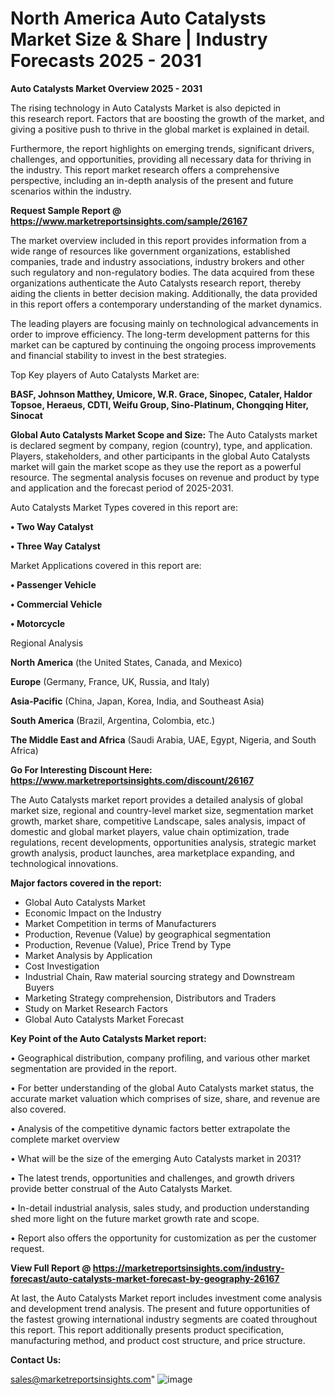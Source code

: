 # North America Auto Catalysts Market Size & Share | Industry Forecasts 2025 - 2031

<Strong> Auto Catalysts Market Overview 2025 - 2031</strong>

The rising technology in Auto Catalysts Market is also depicted in this research report. Factors that are boosting the growth of the market, and giving a positive push to thrive in the global market is explained in detail.

Furthermore, the report highlights on emerging trends, significant drivers, challenges, and opportunities, providing all necessary data for thriving in the industry. This report market research offers a comprehensive perspective, including an in-depth analysis of the present and future scenarios within the industry.

<strong>Request Sample Report @ <a href=https://www.marketreportsinsights.com/sample/26167>https://www.marketreportsinsights.com/sample/26167</a></strong>

The market overview included in this report provides information from a wide range of resources like government organizations, established companies, trade and industry associations, industry brokers and other such regulatory and non-regulatory bodies. The data acquired from these organizations authenticate the Auto Catalysts research report, thereby aiding the clients in better decision making. Additionally, the data provided in this report offers a contemporary understanding of the market dynamics.

The leading players are focusing mainly on technological advancements in order to improve efficiency. The long-term development patterns for this market can be captured by continuing the ongoing process improvements and financial stability to invest in the best strategies.

Top Key players of Auto Catalysts Market are:

<strong>BASF, Johnson Matthey, Umicore, W.R. Grace, Sinopec, Cataler, Haldor Topsoe, Heraeus, CDTI, Weifu Group, Sino-Platinum, Chongqing Hiter, Sinocat</strong>

<strong><b>Global Auto Catalysts Market Scope and Size:</b></strong>
The Auto Catalysts market is declared segment by company, region (country), type, and application. Players, stakeholders, and other participants in the global Auto Catalysts market will gain the market scope as they use the report as a powerful resource. The segmental analysis focuses on revenue and product by type and application and the forecast period of 2025-2031.

Auto Catalysts Market Types covered in this report are:

<strong>• Two Way Catalyst

• Three Way Catalyst</strong>

Market Applications covered in this report are:

<strong>• Passenger Vehicle

• Commercial Vehicle

• Motorcycle</strong> 

Regional Analysis

<strong>North America</strong> (the United States, Canada, and Mexico)

<strong>Europe</strong> (Germany, France, UK, Russia, and Italy)

<strong>Asia-Pacific</strong> (China, Japan, Korea, India, and Southeast Asia)

<strong>South America</strong> (Brazil, Argentina, Colombia, etc.)

<strong>The Middle East and Africa</strong> (Saudi Arabia, UAE, Egypt, Nigeria, and South Africa)

<strong>Go For Interesting Discount Here: <a href=https://www.marketreportsinsights.com/discount/26167>https://www.marketreportsinsights.com/discount/26167</a></strong>

The Auto Catalysts market report provides a detailed analysis of global market size, regional and country-level market size, segmentation market growth, market share, competitive Landscape, sales analysis, impact of domestic and global market players, value chain optimization, trade regulations, recent developments, opportunities analysis, strategic market growth analysis, product launches, area marketplace expanding, and technological innovations.

<strong><b>Major factors covered in the report:</b></strong>
<ul>
  <li>Global Auto Catalysts Market </li>
  <li>Economic Impact on the Industry</li>
  <li>Market Competition in terms of Manufacturers</li>
  <li>Production, Revenue (Value) by geographical segmentation</li>
  <li>Production, Revenue (Value), Price Trend by Type</li>
  <li>Market Analysis by Application</li>
  <li>Cost Investigation</li>
  <li>Industrial Chain, Raw material sourcing strategy and Downstream Buyers</li>
  <li>Marketing Strategy comprehension, Distributors and Traders</li>
  <li>Study on Market Research Factors</li>
  <li>Global Auto Catalysts Market Forecast</li>
</ul>

<strong><b>Key Point of the Auto Catalysts Market report:</b></strong>

• Geographical distribution, company profiling, and various other market segmentation are provided in the report.

• For better understanding of the global Auto Catalysts market status, the accurate market valuation which comprises of size, share, and revenue are also covered.

• Analysis of the competitive dynamic factors better extrapolate the complete market overview

• What will be the size of the emerging Auto Catalysts market in 2031?

• The latest trends, opportunities and challenges, and growth drivers provide better construal of the Auto Catalysts Market.

• In-detail industrial analysis, sales study, and production understanding shed more light on the future market growth rate and scope.

• Report also offers the opportunity for customization as per the customer request.

<strong><b>View Full Report @ <a href=https://marketreportsinsights.com/industry-forecast/auto-catalysts-market-forecast-by-geography-26167>https://marketreportsinsights.com/industry-forecast/auto-catalysts-market-forecast-by-geography-26167</a></b></strong>


At last, the Auto Catalysts Market report includes investment come analysis and development trend analysis. The present and future opportunities of the fastest growing international industry segments are coated throughout this report. This report additionally presents product specification, manufacturing method, and product cost structure, and price structure.

<strong>Contact Us:</strong>

sales@marketreportsinsights.com"
![image](https://github.com/user-attachments/assets/318fb75d-216a-4197-9bf1-cdfb64d09583)
